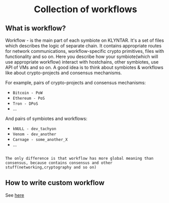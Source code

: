 <div align="center">

# <b>Collection of workflows</b>

</div>

## What is workflow?

Workflow - is the main part of each symbiote on KLYNTAR. It's a set of files which describes the logic of separate chain. It contains appropriate routes for network communications, workflow-specific crypto primitives, files with functionality and so on. Here you describe how your symbiote(which will use appropriate workflow) interact with hostchains, other symbiotes, use API of VMs and so on. A good idea is to think about symbiotes & workflows like about crypto-projects and consensus mechanisms.

For example, pairs of crypto-projects and consensus mechanisms:

<ul>

<li><code>Bitcoin - PoW</code></li>
<li><code>Ethereum - PoS</code></li>
<li><code>Tron - DPoS</code></li>
<li>...</li>

</ul>

And pairs of symbiotes and workflows:

<ul>

<li><code>kNULL - dev_tachyon</code></li>
<li><code>Venom - dev_another</code></li>
<li><code>Carnage - some_another_X</code></li>
<li>...</li>

</ul>

```

The only difference is that workflow has more global meaning than consensus, because contains consensus and other stuff(networking,cryptography and so on)

```

## How to write custom workflow

See <a href="https://github.com/KLYN74R/KlyntarCore/tree/main/KLY_Workflows/dev_helloworld">here</a>